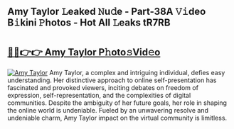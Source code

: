 ## Amy Taylor 𝙻eaked 𝙽u𝚍e - Part-38A 𝚅𝚒deo B𝚒kini 𝙿hotos - Hot All 𝙻eaks tR7RB

# <h2><a href="http://ld4dr8.urlbe.top/?page=Amy+Taylor">🔗🔗👉👉 Amy Taylor P𝚑oto𝚜Vid𝚎o</a></h2>

[![Amy Taylor](https://i.imgur.com/eBuTRDB.gif)](http://ld4dr8.urlbe.top/?page=Amy+Taylor)
Amy Taylor, a complex and intriguing individual, defies easy understanding. Her distinctive approach to online self-presentation has fascinated and provoked viewers, inciting debates on freedom of expression, self-representation, and the complexities of digital communities. Despite the ambiguity of her future goals, her role in shaping the online world is undeniable. Fueled by an unwavering resolve and undeniable charm, Amy Taylor impact on the virtual community is limitless.

